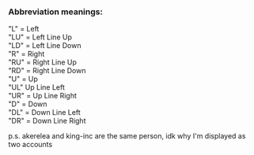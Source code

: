 <H3><b>Abbreviation meanings:</b></H3>
"L" = Left <br>
"LU" = Left Line Up <br>
"LD" = Left Line Down <br>
"R" = Right <br>
"RU" = Right Line Up <br>
"RD" = Right Line Down <br>
"U" = Up <br>
"UL" Up Line Left <br>
"UR" = Up Line Right <br>
"D" = Down <br>
"DL" = Down Line Left <br>
"DR" = Down Line Right <br>


p.s. akerelea and king-inc are the same person, idk why I'm displayed as two accounts
